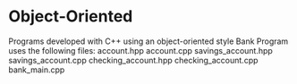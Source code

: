# Object-Oriented
Programs developed with C++ using an object-oriented style
Bank Program uses the following files:
account.hpp
account.cpp
savings_account.hpp
savings_account.cpp
checking_account.hpp
checking_account.cpp
bank_main.cpp

